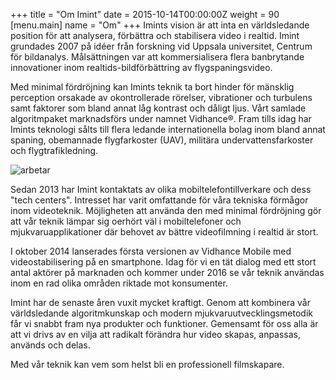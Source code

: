 +++
title = "Om Imint"
date = 2015-10-14T00:00:00Z
weight = 90
[menu.main]
name = "Om"
+++
Imints vision är att inta en världsledande position för att analysera, förbättra och stabilisera video i realtid. Imint grundades 2007 på idéer från forskning vid Uppsala universitet, Centrum för bildanalys. Målsättningen var att kommersialisera flera banbrytande innovationer inom realtids-bildförbättring av flygspaningsvideo.

Med minimal fördröjning kan Imints teknik ta bort hinder för mänsklig perception orsakade av okontrollerade rörelser, vibrationer och turbulens samt faktorer som bland annat låg kontrast och dåligt ljus. Vårt samlade algoritmpaket marknadsförs under namnet Vidhance®. Fram tills idag har Imints teknologi sålts till flera ledande internationella bolag inom bland annat spaning, obemannade flygfarkoster (UAV), militära undervattensfarkoster och flygtrafikledning.

![arbetar](arbetar.jpg)

Sedan 2013 har Imint kontaktats av olika mobiltelefontillverkare och dess "tech centers". Intresset har varit omfattande för våra tekniska förmågor inom videoteknik. Möjligheten att använda den med minimal fördröjning gör att vår teknik lämpar sig oerhört väl i mobiltelefoner och mjukvaruapplikationer där behovet av bättre videofilmning i realtid är stort.

I oktober 2014 lanserades första versionen av Vidhance Mobile med videostabilisering på en smartphone. Idag för vi en tät dialog med ett stort antal aktörer på marknaden och kommer under 2016 se vår teknik användas inom en rad olika områden riktade mot konsumenter.

Imint har de senaste åren vuxit mycket kraftigt. Genom att kombinera vår världsledande algoritmkunskap och modern mjukvaruutvecklingsmetodik får vi snabbt fram nya produkter och funktioner. Gemensamt för oss alla är att vi drivs av en vilja att radikalt förändra hur video skapas, anpassas, används och delas.

Med vår teknik kan vem som helst bli en professionell filmskapare.
